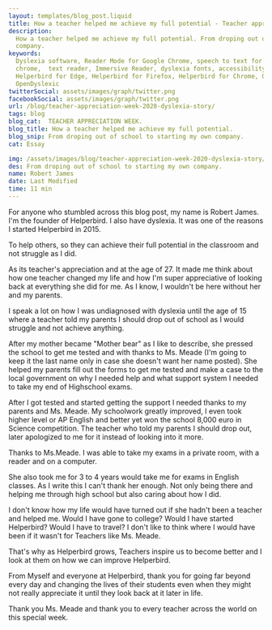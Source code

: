 ```yaml
---
layout: templates/blog_post.liquid
title: How a teacher helped me achieve my full potential - Teacher appreciation week. | Helperbird
description:
  How a teacher helped me achieve my full potential. From droping out of school to starting my own
  company.
keywords:
  Dyslexia software, Reader Mode for Google Chrome, speech to text for chrome, Text to speech for
  chrome,  text reader, Immersive Reader, dyslexia fonts, accessibility software, dyslexia software,
  Helperbird for Edge, Helperbird for Firefox, Helperbird for Chrome, Opendyslexic for Chrome,
  OpenDyslexic
twitterSocial: assets/images/graph/twitter.png
facebookSocial: assets/images/graph/twitter.png
url: /blog/teacher-appreciation-week-2020-dyslexia-story/
tags: blog
blog_cat:  TEACHER APPRECIATION WEEK.
blog_title: How a teacher helped me achieve my full potential.
blog_snip: From droping out of school to starting my own company.
cat: Essay

img: /assets/images/blog/teacher-appreciation-week-2020-dyslexia-story/teacher-appreciation-week-2020-dyslexia-story.png
des: From droping out of school to starting my own company.
name: Robert James
date: Last Modified
time: 11 min
---
```


  

For anyone who stumbled across this blog post, my name is Robert James. I'm the founder of Helperbird. I also have dyslexia. It was one of the reasons I started Helperbird in 2015. 

To help others, so they can achieve their full potential in the classroom and not struggle as I did.

  

As its teacher's appreciation and at the age of 27. It made me think about how one teacher changed my life and how I'm super appreciative of looking back at everything she did for me. As I know, I wouldn't be here without her and my parents.

  

I speak a lot on how I was undiagnosed with dyslexia until the age of 15 where a teacher told my parents I should drop out of school as I would struggle and not achieve anything.

  

After my mother became "Mother bear" as I like to describe, she pressed the school to get me tested and with thanks to Ms. Meade (I'm going to keep it the last name only in case she doesn't want her name posted). She helped my parents fill out the forms to get me tested and make a case to the local government on why I needed help and what support system I needed to take my end of Highschool exams.

  

After I got tested and started getting the support I needed thanks to my parents and Ms. Meade. My schoolwork greatly improved, I even took higher level or AP English and better yet won the school 8,000 euro in Science competition. The teacher who told my parents I should drop out, later apologized to me for it instead of looking into it more.

  

Thanks to Ms.Meade. I was able to take my exams in a private room, with a reader and on a computer.

She also took me for 3 to 4 years would take me for exams in English classes. As I write this I can't thank her enough. Not only being there and helping me through high school but also caring about how I did.

  

I don't know how my life would have turned out if she hadn't been a teacher and helped me. Would I have gone to college? Would I have started Helperbird? Would I have to travel? I don't like to think where I would have been if it wasn't for Teachers like Ms. Meade.

  

That's why as Helperbird grows, Teachers inspire us to become better and I look at them on how we can improve Helperbird.

  

From Myself and everyone at Helperbird, thank you for going far beyond every day and changing the lives of their students even when they might not really appreciate it until they look back at it later in life.

  

Thank you Ms. Meade and thank you to every teacher across the world on this special week.